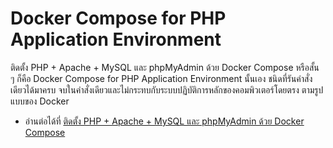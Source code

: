 # Docker Compose for PHP Application Environment

ติดตั้ง PHP + Apache + MySQL และ phpMyAdmin ด้วย Docker Compose หรือสั้น ๆ ก็คือ Docker Compose for PHP Application Environment นั้นเอง ชนิดที่รันคำสั่งเดียวได้มาครบ จบในคำสั่งเดียวและไม่กระทบกับระบบปฏิบัติการหลักของคอมพิวเตอร์โดยตรง ตามรูปแบบของ Docker

- อ่านต่อได้ที่ [ติดตั้ง PHP + Apache + MySQL และ phpMyAdmin ด้วย Docker Compose](https://gentle8.com/docker/3108/)